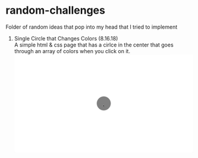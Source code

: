 # random-challenges
Folder of random ideas that pop into my head that I tried to implement

1. Single Circle that Changes Colors (8.16.18) <br /> 
  A simple html & css page that has a cirlce in the center that goes through an array of colors when you click on it.
  ![A single circle that changes colors](gifs-of-projects/single-circle-that-changes-colors.gif)
